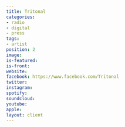 ```yaml
---
title: Tritonal
categories:
- radio
- digital
- press
tags:
- artist
position: 2
image: 
is-featured: 
is-front: 
website: 
facebook: https://www.facebook.com/Tritonal
twitter: 
instagram: 
spotify: 
soundcloud: 
youtube: 
apple: 
layout: client
---
```


